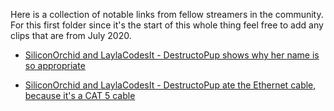Here is a collection of notable links from fellow streamers in the community. For this first folder since it's the start of this whole thing feel free to add any clips that are from July 2020.

- [SiliconOrchid and LaylaCodesIt - DestructoPup shows why her name is so appropriate](https://clips.twitch.tv/GleamingViscousToothCorgiDerp)

- [SiliconOrchid and LaylaCodesIt - DestructoPup ate the Ethernet cable, because it's a CAT 5 cable](https://clips.twitch.tv/CourageousFaintPuppyUnSane)
